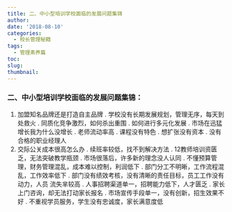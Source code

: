 ```yaml
---
title: 二、中小型培训学校面临的发展问题集锦
author: 
date: '2018-08-10'
categories:
  - 校长管理秘籍
tags:
  - 管理素养篇
toc: 
slug: 
thumbnail: 
---
```

### 二、中小型培训学校面临的发展问题集锦： ###

1. 加盟知名品牌还是打造自主品牌
 . 学校没有长期发展规划，管理无序，每天到处救火
 . 同质化竞争激烈，如何杀出重围
 . 如何进行多元化发展
 . 市场在迅猛增长我为什么没增长
 . 老师流动率高
 . 课程没有特色
 . 想扩张没有资本
 . 没有合格的职业经理人
 0. 交际公关成本很高怎么办
  . 续班率较低，找不到解决方法
  . 12教师培训资匮乏，无法突破教学瓶颈
  . 市场很落后，许多新的理念没人认同
  . 不懂预算管理，财务管理混乱，成本难以控制，利润低下
  . 部门分工不明晰，工作流程混乱，工作效率低下
  . 部门没有绩效考核，没有清晰的责任目标，员工工作没有动力，人员 流失芈较高
  . 人事招聘渠道单一，招聘能力低下，人才匮乏
  . 家长上门咨询，却无法打动家长报名
  . 市场宣传手段单一，没有创新，招生效果不好
  . 不重视学员服务，学生没有忠诚度，家长满意度低